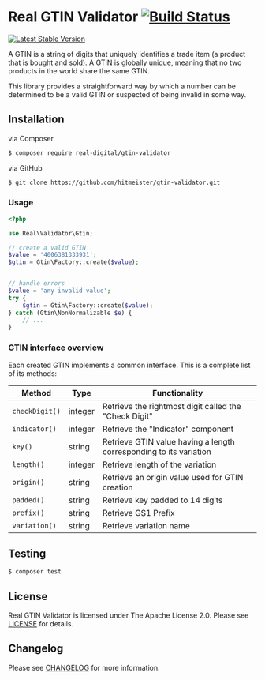 # Real GTIN Validator [![Build Status](https://travis-ci.org/hitmeister/gtin-validator.svg?branch=master)](https://travis-ci.org/hitmeister/gtin-validator)

[![Latest Stable Version](http://img.shields.io/github/release/hitmeister/gtin-validator.svg)](https://packagist.org/packages/real-digital/gtin-validator)

A GTIN is a string of digits that uniquely identifies a trade item (a product that is bought and sold). 
A GTIN is globally unique, meaning that no two products in the world share the same GTIN.

This library provides a straightforward way by which a number can be determined to be a valid GTIN
or suspected of being invalid in some way.

## Installation

via Composer

``` bash
$ composer require real-digital/gtin-validator
```

via GitHub

``` bash
$ git clone https://github.com/hitmeister/gtin-validator.git
```

### Usage

```php
<?php

use Real\Validator\Gtin;

// create a valid GTIN
$value = '4006381333931';
$gtin = Gtin\Factory::create($value);


// handle errors
$value = 'any invalid value';
try {
    $gtin = Gtin\Factory::create($value);
} catch (Gtin\NonNormalizable $e) {
    // ...
}

```

### GTIN interface overview

Each created GTIN implements a common interface. This is a complete list of its methods:

| Method         | Type    | Functionality                                                      |
|----------------|---------|--------------------------------------------------------------------|
| `checkDigit()` | integer | Retrieve the rightmost digit called the "Check Digit"              |
| `indicator()`  | integer | Retrieve the "Indicator" component                                 |
| `key()`        | string  | Retrieve GTIN value having a length corresponding to its variation |
| `length()`     | integer | Retrieve length of the variation                                   |
| `origin()`     | string  | Retrieve an origin value used for GTIN creation                    |
| `padded()`     | string  | Retrieve key padded to 14 digits                                   |
| `prefix()`     | string  | Retrieve GS1 Prefix                                                |
| `variation()`  | string  | Retrieve variation name                                            |


## Testing

``` bash
$ composer test
```

## License

Real GTIN Validator is licensed under The Apache License 2.0. Please see [LICENSE](LICENSE) for details.


## Changelog

Please see [CHANGELOG](CHANGELOG.md) for more information.
